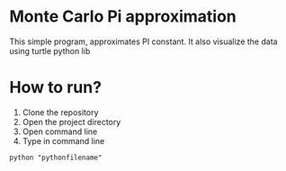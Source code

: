 # Monte Carlo Pi approximation
This simple program, approximates PI constant.
It also visualize the data using turtle python lib

# How to run?
1. Clone the repository
2. Open the project directory
4. Open command line
5. Type in command line
~~~
python "pythonfilename"
~~~ 
